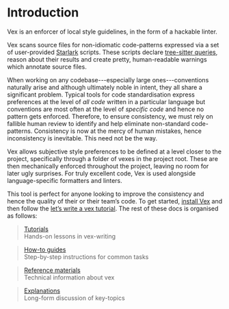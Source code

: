 # Introduction

Vex is an enforcer of local style guidelines, in the form of a hackable linter.

Vex scans source files for non-idiomatic code-patterns expressed via a set of user-provided [Starlark][starlark] scripts.
These scripts declare [tree-sitter queries][tree-sitter-query-syntax], reason about their results and create pretty, human-readable warnings which annotate source files.

When working on any codebase---especially large ones---conventions naturally arise and although ultimately noble in intent, they all share a significant problem.
Typical tools for code standardisation express preferences at the level of _all code_ written in a particular language but conventions are most often at the level of _specific code_ and hence no pattern gets enforced.
Therefore, to ensure consistency, we must rely on fallible human review to identify and help eliminate non-standard code-patterns.
Consistency is now at the mercy of human mistakes, hence inconsistency is inevitable.
This need not be the way.

Vex allows subjective style preferences to be defined at a level closer to the project, specifically through a folder of vexes in the project root.
These are then mechanically enforced throughout the project, leaving no room for later ugly surprises.
For truly excellent code, Vex is used alongside language-specific formatters and linters.

This tool is perfect for anyone looking to improve the consistency and hence the quality of their or their team’s code.
To get started, [install Vex](./installation.md) and then follow the [let’s write a vex tutorial](./tutorials/lets-write-a-vex.md).
The rest of these docs is organised as follows:
<div class="quote-grid">
    <blockquote>
            <p>
                <div class="diataxis-card-header"><a href="./tutorials/index.html">Tutorials</a></div>
                Hands-on lessons in vex-writing
            </p>
        </a>
    </blockquote>
    <blockquote>
        <p>
            <div class="diataxis-card-header">
                <a href="./how-to-guides/index.html">How-to guides</a>
            </div>
            Step-by-step instructions for common tasks
        </p>
    </blockquote>
    <blockquote>
        <p>
            <div class="diataxis-card-header">
                <a href="./reference-materials/index.html">Reference materials</a>
            </div>
            Technical information about vex
        </p>
    </blockquote>
    <blockquote>
        <p>
            <div class="diataxis-card-header">
                <a href="./explanations/index.html">Explanations</a>
            </div>
            Long-form discussion of key-topics
        </p>
    </blockquote>
</div>

[tree-sitter-query-syntax]: https://tree-sitter.github.io/tree-sitter/using-parsers#query-syntax
[starlark]: https://github.com/bazelbuild/starlark/
